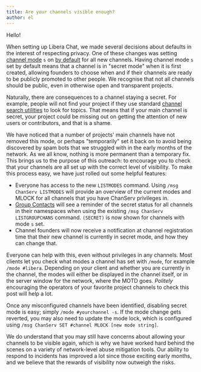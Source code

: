 ```yaml
---
title: Are your channels visible enough?
author: el
---
```


Hello!

When setting up Libera Chat, we made several decisions about defaults in the
interest of respecting privacy. One of these changes was setting
[channel mode][cmodes] `s` on [by default][defaultcmodes] for all new
channels. Having channel mode `s` set by default means that a channel is in
"secret mode" when it is first created, allowing founders to choose when and
if their channels are ready to be publicly promoted to other people. We
recognise that not all channels should be public, even in otherwise open and
transparent projects.

Naturally, there are consequences to a channel staying a secret. For example,
people will not find your project if they use standard
[channel search utilities][findingchannels] to look for topics. That means
that if your main channel is secret, your project could be missing out on
getting the attention of new users or contributors, and that is a shame.

We have noticed that a number of projects' main channels have not removed this
mode, or perhaps "temporarily" set it back on to avoid being discovered by
spam bots that we struggled with in the early months of the network. As we all
know, nothing is more permanent than a temporary fix. This brings us to the
purpose of this outreach: to encourage you to check that your channels are all
set up with the correct level of visibility. To make this process easy, we
have just rolled out some helpful features:

- Everyone has access to the new `LISTMODES` command. Using
  `/msg ChanServ LISTMODES` will provide an overview of the current modes and
  MLOCK for all channels that you have ChanServ privileges in.
- [Group Contacts][gcguide] will see a reminder of the secret status for all
  channels in their namespaces when using the existing
  `/msg ChanServ LISTGROUPCHANS` command. `(SECRET)` is now shown for
  channels with mode `s` set.
- Channel founders will now receive a notification at channel registration
  time that their new channel is currently in secret mode, and how they can
  change that.

Everyone can help with this, even without privileges in any channels. Most
clients let you check what modes a channel has set with `/mode`, for example
`/mode #libera`. Depending on your client and whether you are currently in the
channel, the modes will either be displayed in the channel itself, or in the
server window for the network, where the MOTD goes. *Politely* encouraging
the operators of your favorite project channels to check this post will help a
lot.

Once any misconfigured channels have been identified, disabling secret mode is
easy; simply `/mode #yourchannel -s`. If the mode change gets reverted, you
may also need to update the mode lock, which is configured using
`/msg ChanServ SET #channel MLOCK [new mode string]`.

We do understand that you may still have concerns about allowing your channels
to be visible again, which is why we have worked hard behind the scenes on a
variety of network-level abuse mitigation tools. Our ability to respond to
incidents has improved a lot since those exciting early months, and we believe
that the rewards of visibility now outweigh the risks.

[cmodes]: https://libera.chat/guides/channelmodes
[defaultcmodes]: https://libera.chat/guides/creatingchannels#setting-channel-modes
[findingchannels]: https://libera.chat/guides/findingchannels
[gcguide]: https://libera.chat/guides/groupcontacts
